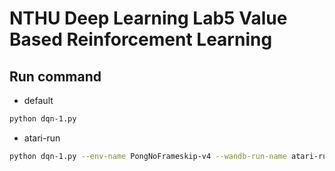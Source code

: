 # NTHU Deep Learning Lab5 Value Based Reinforcement Learning

## Run command

- default

```bash
python dqn-1.py
```

- atari-run

```bash
python dqn-1.py --env-name PongNoFrameskip-v4 --wandb-run-name atari-run --memory-size 200000 --replay-start-size 50000 --batch-size 32 --epsilon-decay 0.999995 --max-episode-steps 10000 --target-update-frequency 10000
```

